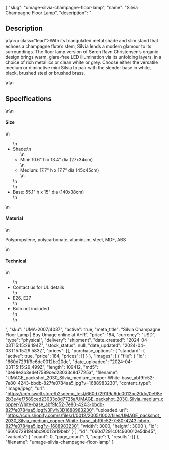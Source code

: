 {
  "slug": "umage-silvia-champagne-floor-lamp",
  "name": "Silvia Champagne Floor Lamp",
  "description": "<h2>Description</h2>\n<!-- split -->\n<p class=\"lead\">With its triangulated metal shade and slim stand that echoes a champagne flute’s stem, Silvia lends a modern glamour to its surroundings. The floor lamp version of Søren Ravn Christensen’s organic design brings warm, glare-free LED illumination via its unfolding layers, in a choice of rich metallics or clean white or grey. Choose either the versatile medium or diminutive mini Silvia to pair with the slender base in white, black, brushed steel or brushed brass. </p>\n<!-- split -->\n<h2>Specifications</h2>\n<!-- split -->\n<h4>Size</h4>\n<ul>\n<li>Shade:\n<ul>\n<li>Mini: 10.6\" h x 13.4\" dia (27x34cm)</li>\n<li>Medium: 17.7\" h x 17.7\" dia (45x45cm)</li>\n</ul>\n</li>\n<li>Base: 55.1\" h x 15\" dia (140x38cm)</li>\n</ul>\n<h4>Material</h4>\n<p>Polypropylene, polycarbonate, aluminum, steel, MDF, ABS</p>\n<h4>Technical</h4>\n<ul>\n<li>Contact us for UL details</li>\n<li>E26, E27</li>\n<li>Bulb not included<br>\n</li>\n</ul>",
  "sku": "UMA-2007/4037",
  "active": true,
  "meta_title": "Silvia Champagne Floor Lamp | Buy Umage online at A+R",
  "price": 184,
  "currency": "USD",
  "type": "physical",
  "delivery": "shipment",
  "date_created": "2024-04-03T15:15:29.194Z",
  "stock_status": null,
  "date_updated": "2024-04-03T15:15:29.583Z",
  "prices": [],
  "purchase_options": {
    "standard": {
      "active": true,
      "price": 184,
      "prices": []
    }
  },
  "images": [
    {
      "file": {
        "id": "660d7291f9c6dc0012bc20dc",
        "date_uploaded": "2024-04-03T15:15:29.499Z",
        "length": 109412,
        "md5": "0e98e2b3e4ef7589ced23033c8d7725a",
        "filename": "UMAGE_packshot_2030_Silvia_medium_copper-White-base_abf9fc52-7e80-4243-bbdb-827fe0784aa5.jpg?v=1688983230",
        "content_type": "image/jpeg",
        "url": "https://cdn.swell.store/b2sdemo_test/660d7291f9c6dc0012bc20dc/0e98e2b3e4ef7589ced23033c8d7725a/UMAGE_packshot_2030_Silvia_medium_copper-White-base_abf9fc52-7e80-4243-bbdb-827fe0784aa5.jpg%3Fv%3D1688983230",
        "uploaded_url": "https://cdn.shopify.com/s/files/1/0012/2005/1002/files/UMAGE_packshot_2030_Silvia_medium_copper-White-base_abf9fc52-7e80-4243-bbdb-827fe0784aa5.jpg?v=1688983230",
        "width": 3000,
        "height": 3000
      },
      "id": "660d729194abc90012e19beb"
    }
  ],
  "id": "660d7291c0f4930012e5db45",
  "variants": {
    "count": 0,
    "page_count": 1,
    "page": 1,
    "results": []
  },
  "filename": "umage-silvia-champagne-floor-lamp"
}